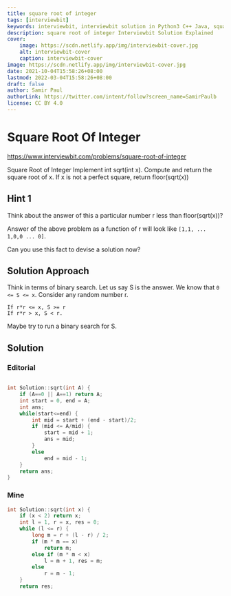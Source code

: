 ```yaml
---
title: square root of integer
tags: [interviewbit]
keywords: interviewbit, interviewbit solution in Python3 C++ Java, square root of integer solution
description: square root of integer Interviewbit Solution Explained
cover:
    image: https://scdn.netlify.app/img/interviewbit-cover.jpg
    alt: interviewbit-cover
    caption: interviewbit-cover
image: https://scdn.netlify.app/img/interviewbit-cover.jpg
date: 2021-10-04T15:58:26+08:00
lastmod: 2022-03-04T15:58:26+08:00
draft: false
author: Samir Paul
authorLink: https://twitter.com/intent/follow?screen_name=SamirPaulb
license: CC BY 4.0
---
```


# Square Root Of Integer

https://www.interviewbit.com/problems/square-root-of-integer


Square Root of Integer
Implement int sqrt(int x).
Compute and return the square root of x.
If x is not a perfect square, return floor(sqrt(x))


## Hint 1

Think about the answer of this  a particular number r less than floor(sqrt(x))?

Answer of the above problem as a function of r will look like `[1,1, ... 1,0,0 ... 0]`.

Can you use this fact to devise a solution now?

## Solution Approach

Think in terms of binary search.
Let us say S is the answer.
We know that `0 <= S <= x`.
Consider any random number r.
```
If r*r <= x, S >= r
If r*r > x, S < r.
```
Maybe try to run a binary search for S.


## Solution

### Editorial

```cpp

int Solution::sqrt(int A) {
    if (A==0 || A==1) return A;
    int start = 0, end = A;
    int ans;
    while(start<=end) {
        int mid = start + (end - start)/2;
        if (mid <= A/mid) {
            start = mid + 1;
            ans = mid;
        }
        else 
            end = mid - 1;
    }
    return ans;
}
```

### Mine
```cpp
int Solution::sqrt(int x) {
    if (x < 2) return x;
    int l = 1, r = x, res = 0;
    while (l <= r) {
        long m = r + (l - r) / 2;
        if (m * m == x)
            return m;
        else if (m * m < x)
            l = m + 1, res = m;
        else
            r = m - 1;
    }
    return res;
```

